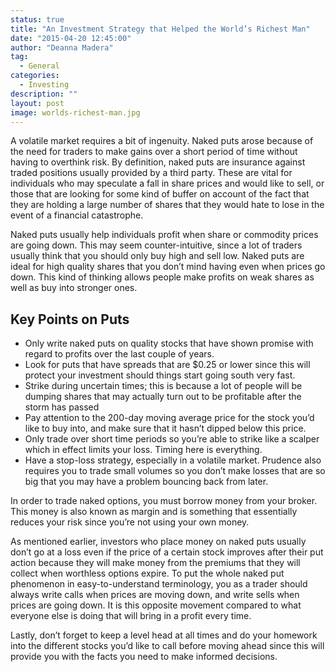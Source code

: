 ```yaml
---
status: true
title: "An Investment Strategy that Helped the World’s Richest Man"
date: "2015-04-20 12:45:00"
author: "Deanna Madera"
tag:
  - General
categories:
  - Investing
description: ""
layout: post
image: worlds-richest-man.jpg
---
```


A volatile market requires a bit of ingenuity. Naked puts arose because of the need for traders to make gains over a short period of time without having to overthink risk. By definition, naked puts are insurance against traded positions usually provided by a third party. These are vital for individuals who may speculate a fall in share prices and would like to sell, or those that are looking for some kind of buffer on account of the fact that they are holding a large number of shares that they would hate to lose in the event of a financial catastrophe.

Naked puts usually help individuals profit when share or commodity prices are going down. This may seem counter-intuitive, since a lot of traders usually think that you should only buy high and sell low. Naked puts are ideal for high quality shares that you don’t mind having even when prices go down. This kind of thinking allows people make profits on weak shares as well as buy into stronger ones.

## Key Points on Puts

- Only write naked puts on quality stocks that have shown promise with regard to profits over the last couple of years.
- Look for puts that have spreads that are $0.25 or lower since this will protect your investment should things start going south very fast.
- Strike during uncertain times; this is because a lot of people will be dumping shares that may actually turn out to be profitable after the storm has passed
- Pay attention to the 200-day moving average price for the stock you’d like to buy into, and make sure that it hasn’t dipped below this price.
- Only trade over short time periods so you’re able to strike like a scalper which in effect limits your loss. Timing here is everything.
- Have a stop-loss strategy, especially in a volatile market. Prudence also requires you to trade small volumes so you don’t make losses that are so big that you may have a problem bouncing back from later.

In order to trade naked options, you must borrow money from your broker. This money is also known as margin and is something that essentially reduces your risk since you’re not using your own money.

As mentioned earlier, investors who place money on naked puts usually don’t go at a loss even if the price of a certain stock improves after their put action because they will make money from the premiums that they will collect when worthless options expire. To put the whole naked put phenomenon in easy-to-understand terminology, you as a trader should always write calls when prices are moving down, and write sells when prices are going down. It is this opposite movement compared to what everyone else is doing that will bring in a profit every time.

Lastly, don’t forget to keep a level head at all times and do your homework into the different stocks you’d like to call before moving ahead since this will provide you with the facts you need to make informed decisions.
